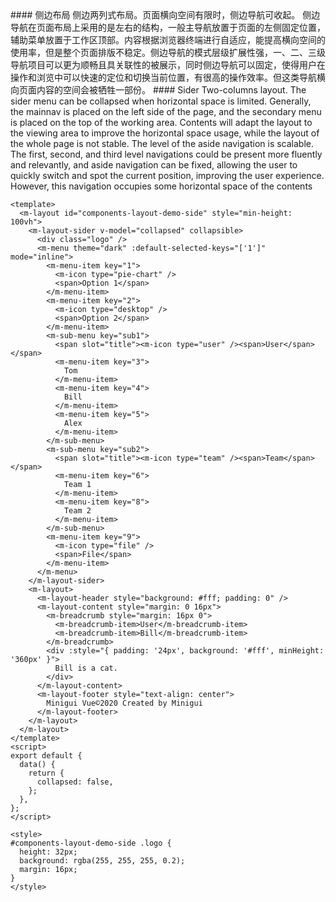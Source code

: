 <cn>
#### 侧边布局
侧边两列式布局。页面横向空间有限时，侧边导航可收起。
侧边导航在页面布局上采用的是左右的结构，一般主导航放置于页面的左侧固定位置，辅助菜单放置于工作区顶部。内容根据浏览器终端进行自适应，能提高横向空间的使用率，但是整个页面排版不稳定。侧边导航的模式层级扩展性强，一、二、三级导航项目可以更为顺畅且具关联性的被展示，同时侧边导航可以固定，使得用户在操作和浏览中可以快速的定位和切换当前位置，有很高的操作效率。但这类导航横向页面内容的空间会被牺牲一部份。
</cn>

<us>
#### Sider
Two-columns layout. The sider menu can be collapsed when horizontal space is limited.
Generally, the mainnav is placed on the left side of the page, and the secondary menu is placed on the top of the working area. Contents will adapt the layout to the viewing area to improve the horizontal space usage, while the layout of the whole page is not stable.
The level of the aside navigation is scalable. The first, second, and third level navigations could be present more fluently and relevantly, and aside navigation can be fixed, allowing the user to quickly switch and spot the current position, improving the user experience. However, this navigation occupies some horizontal space of the contents
</us>

```vue
<template>
  <m-layout id="components-layout-demo-side" style="min-height: 100vh">
    <m-layout-sider v-model="collapsed" collapsible>
      <div class="logo" />
      <m-menu theme="dark" :default-selected-keys="['1']" mode="inline">
        <m-menu-item key="1">
          <m-icon type="pie-chart" />
          <span>Option 1</span>
        </m-menu-item>
        <m-menu-item key="2">
          <m-icon type="desktop" />
          <span>Option 2</span>
        </m-menu-item>
        <m-sub-menu key="sub1">
          <span slot="title"><m-icon type="user" /><span>User</span></span>
          <m-menu-item key="3">
            Tom
          </m-menu-item>
          <m-menu-item key="4">
            Bill
          </m-menu-item>
          <m-menu-item key="5">
            Alex
          </m-menu-item>
        </m-sub-menu>
        <m-sub-menu key="sub2">
          <span slot="title"><m-icon type="team" /><span>Team</span></span>
          <m-menu-item key="6">
            Team 1
          </m-menu-item>
          <m-menu-item key="8">
            Team 2
          </m-menu-item>
        </m-sub-menu>
        <m-menu-item key="9">
          <m-icon type="file" />
          <span>File</span>
        </m-menu-item>
      </m-menu>
    </m-layout-sider>
    <m-layout>
      <m-layout-header style="background: #fff; padding: 0" />
      <m-layout-content style="margin: 0 16px">
        <m-breadcrumb style="margin: 16px 0">
          <m-breadcrumb-item>User</m-breadcrumb-item>
          <m-breadcrumb-item>Bill</m-breadcrumb-item>
        </m-breadcrumb>
        <div :style="{ padding: '24px', background: '#fff', minHeight: '360px' }">
          Bill is a cat.
        </div>
      </m-layout-content>
      <m-layout-footer style="text-align: center">
        Minigui Vue©2020 Created by Minigui
      </m-layout-footer>
    </m-layout>
  </m-layout>
</template>
<script>
export default {
  data() {
    return {
      collapsed: false,
    };
  },
};
</script>

<style>
#components-layout-demo-side .logo {
  height: 32px;
  background: rgba(255, 255, 255, 0.2);
  margin: 16px;
}
</style>
```
